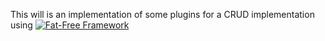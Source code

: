 This will is an implementation of some plugins for a CRUD implementation using [![Fat-Free Framework](ui/images/logo.png)](http://fatfree.sf.net/)


